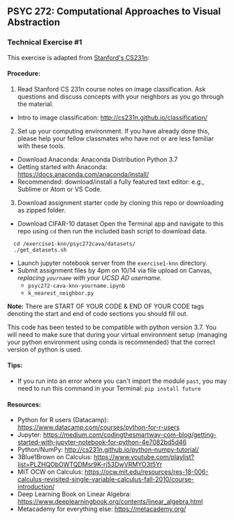 ## PSYC 272: Computational Approaches to Visual Abstraction
### Technical Exercise \#1

This exercise is adapted from [Stanford's CS231n](http://cs231n.stanford.edu/):

#### Procedure:
1. Read Stanford CS 231n course notes on image classification. Ask questions and discuss concepts with your neighbors as you go through the material.
 - Intro to image classification: http://cs231n.github.io/classification/

2. Set up your computing environment. If you have already done this, please help your fellow classmates who have not or are less familiar with these tools. 
 - Download Anaconda: Anaconda Distribution Python 3.7
 - Getting started with Anaconda: https://docs.anaconda.com/anaconda/install/
 - Recommended: download/install a fully featured text editor: e.g., Sublime or Atom or VS Code. 

3. Download assignment starter code by cloning this repo or downloading as zipped folder.
- Download CIFAR-10 dataset
  Open the Terminal app and navigate to this repo using `cd` then run the included bash script to download data.
```
  cd /exercise1-knn/psyc272cava/datasets/
  ./get_datasets.sh
```
- Launch jupyter notebook server from the `exercise1-knn` directory.
- Submit assignment files by 4pm on 10/14 via file upload on Canvas, _replacing `yourname` with your UCSD AD username._
   - `psyc272-cava-knn-yourname.ipynb`
   - `k_nearest_neighbor.py`

**Note:**
There are START OF YOUR CODE & END OF YOUR CODE tags denoting the start and end of code sections you should fill out. 

This code has been tested to be compatible with python version 3.7. You will need to make sure that during your virtual environment setup (managing your python environment using conda is recommended) that the correct version of python is used. 

#### Tips:
- If you run into an error where you can't import the module `past`, you may need to run this command in your Terminal: 
`pip install future`

#### Resources:
 - Python for R users (Datacamp): https://www.datacamp.com/courses/python-for-r-users
 - Jupyter: https://medium.com/codingthesmartway-com-blog/getting-started-with-jupyter-notebook-for-python-4e7082bd5d46
 - Python/NumPy: http://cs231n.github.io/python-numpy-tutorial/ 
 - 3Blue1Brown on Calculus: https://www.youtube.com/playlist?list=PLZHQObOWTQDMsr9K-rj53DwVRMYO3t5Yr
 - MIT OCW on Calculus:  https://ocw.mit.edu/resources/res-18-006-calculus-revisited-single-variable-calculus-fall-2010/course-introduction/ 
 - Deep Learning Book on Linear Algebra: https://www.deeplearningbook.org/contents/linear_algebra.html
 - Metacademy for everything else: https://metacademy.org/ 
